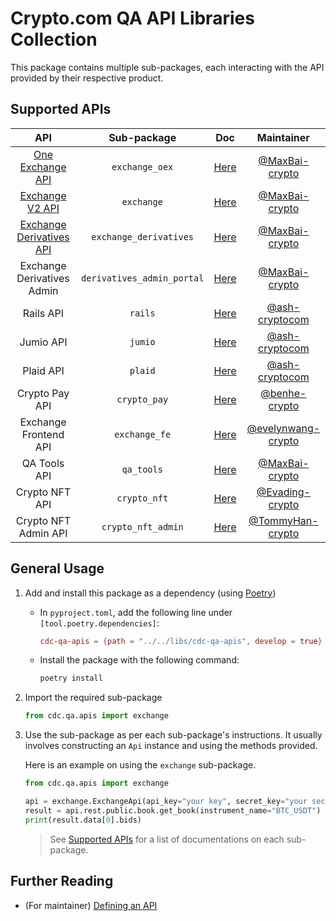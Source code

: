 # Crypto.com QA API Libraries Collection
This package contains multiple sub-packages, each interacting with the API provided by their respective product.

## Supported APIs
| API | Sub-package | Doc | Maintainer |
|:-:|:-:|:-:|:-:|
| [One Exchange API](https://exchange-docs.crypto.com/exchange/v1/rest-ws/index.html) | `exchange_oex` | [Here](src/crypto/qa/apis/exchange_oex/README.md) | [@MaxBai-crypto](https://github.com/MaxBai-crypto) |
| [Exchange V2 API](https://exchange-docs.crypto.com/spot/index.html#introduction) | `exchange` | [Here](src/crypto/qa/apis/exchange/README.md) | [@MaxBai-crypto](https://github.com/MaxBai-crypto) |
| [Exchange Derivatives API](https://exchange-docs.crypto.com/derivatives/index.html#introduction) | `exchange_derivatives` | [Here](src/crypto/qa/apis/exchange_derivatives/README.md) | [@MaxBai-crypto](https://github.com/MaxBai-crypto) |
| Exchange Derivatives Admin | `derivatives_admin_portal` | [Here](src/crypto/qa/apis/derivatives_admin_portal/README.md) | [@MaxBai-crypto](https://github.com/MaxBai-crypto) |
| Rails API | `rails` | [Here](src/crypto/qa/apis/rails/README.md) | [@ash-cryptocom](https://github.com/ash-cryptocom) |
| Jumio API | `jumio` | [Here](src/crypto/qa/apis/jumio/README.md) | [@ash-cryptocom](https://github.com/ash-cryptocom) |
| Plaid API | `plaid` | [Here](src/crypto/qa/apis/plaid/README.md) | [@ash-cryptocom](https://github.com/ash-cryptocom) |
| Crypto Pay API | `crypto_pay` | [Here](src/crypto/qa/apis/crypto_pay/README.md) | [@benhe-crypto](https://github.com/benhe-crypto) |
| Exchange Frontend API | `exchange_fe` | [Here](src/crypto/qa/apis/exchange_fe/README.md) | [@evelynwang-crypto](https://github.com/evelynwang-crypto) |
| QA Tools API | `qa_tools` | [Here](src/crypto/qa/apis/qa_tools/README.md) | [@MaxBai-crypto](https://github.com/MaxBai-crypto) |
| Crypto NFT API | `crypto_nft` | [Here](src/crypto/qa/apis/crypto_nft/README.md) | [@Evading-crypto](https://github.com/Evading-crypto) |
| Crypto NFT Admin API | `crypto_nft_admin` | [Here](src/crypto/qa/apis/crypto_nft_admin/README.md) | [@TommyHan-crypto](https://github.com/qatommy99) |

## General Usage
1. Add and install this package as a dependency (using [Poetry](https://python-poetry.org/))
    - In `pyproject.toml`, add the following line under `[tool.poetry.dependencies]`:
        ```toml
        cdc-qa-apis = {path = "../../libs/cdc-qa-apis", develop = true}
        ```
    - Install the package with the following command:
        ```sh
        poetry install
        ```
2. Import the required sub-package
    ```python
    from cdc.qa.apis import exchange
    ```
3. Use the sub-package as per each sub-package's instructions. It usually involves constructing an `Api` instance and using the methods provided.

    Here is an example on using the `exchange` sub-package.

    ```python
    from cdc.qa.apis import exchange

    api = exchange.ExchangeApi(api_key="your key", secret_key="your secret")
    result = api.rest.public.book.get_book(instrument_name="BTC_USDT")
    print(result.data[0].bids)
    ```
    > See [Supported APIs](#supported-apis) for a list of documentations on each sub-package.

## Further Reading
- (For maintainer) [Defining an API](docs/defining_api.md)

